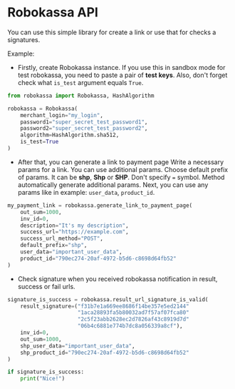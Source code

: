 # Robokassa API

You can use this simple library for create a link or
use that for checks a signatures.

Example:
* Firstly, create Robokassa instance. If you use this in sandbox mode for test robokassa,
you need to paste a pair of **test keys**.
Also, don't forget check what `is_test` argument equals `True`.
```python
from robokassa import Robokassa, HashAlgorithm

robokassa = Robokassa(
    merchant_login="my_login",
    password1="super_secret_test_password1",
    password2="super_secret_test_password2",
    algorithm=HashAlgorithm.sha512,
    is_test=True
)
```

* After that, you can generate a link to payment page
Write a necessary params for a link. You can use
additional params. Choose default prefix of params.
It can be **shp**, **Shp** or **SHP**. Don't specify
`=` symbol. Method automatically generate additional params.
Next, you can use any params like in example: `user_data`, 
`product_id`.

```python
my_payment_link = robokassa.generate_link_to_payment_page(
    out_sum=1000,
    inv_id=0,
    description="It's my description",
    success_url="https://example.com",
    success_url_method="POST",
    default_prefix="shp",
    user_data="important_user_data",
    product_id="790ec274-20af-4972-b5d6-c8698d64fb52"
)
```

* Check signature when you received robokassa notification
in result, success or fail urls.
```python
signature_is_success = robokassa.result_url_signature_is_valid(
    result_signature=("f31b7e1a669ee8686f14be357e5ed2144"
                      "1aca28893fa5b80032ad7f57af07fca80"
                      "2c5f23abb2628ec2d7826af43c8919d7d"
                      "06b4c6881e774b7dc8a056339a8cf"),
    inv_id=0,
    out_sum=1000,
    shp_user_data="important_user_data",
    shp_product_id="790ec274-20af-4972-b5d6-c8698d64fb52"
)

if signature_is_success:
    print("Nice!")
```